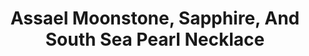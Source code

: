 ---
title: Assael Moonstone, Sapphire, And South Sea Pearl Necklace
description: |
  This elegant arrangement of luminous gemstones and South Sea Pearls will be your go-to from day into night.
specs: |
  13.4-10.9mm South Sea Cultured Pearls, 87.57 carats of Moonstones and 53.66 carats of Rondelle Sapphire beads, set in 18K Yellow Gold
images:
  - /uploads/assael-moonstone-sapphire-and-south-sea-pearl-necklace.png
_category:
order: 10
tags:
  - necklaces
---